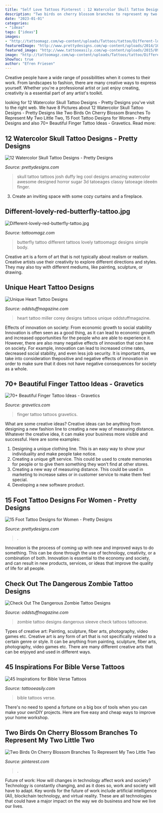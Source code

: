 ```yaml
---
title: "Self Love Tattoos Pinterest : 12 Watercolor Skull Tattoo Designs"
description: "Two birds on cherry blossom branches to represent my two little two"
date: "2023-01-01"
categories:
- "ideas"
tags: ["ideas"]
images:
- "http://tattoomagz.com/wp-content/uploads/Tattoos/tattoo/Different-lovely-red-butterfly-tattoo.jpg"
featuredImage: "http://www.prettydesigns.com/wp-content/uploads/2014/10/Butterfly-Foot-Tattoo.jpg"
featured_image: "http://www.tattooeasily.com/wp-content/uploads/2015/09/1.jpg"
image: "http://tattoomagz.com/wp-content/uploads/Tattoos/tattoo/Different-lovely-red-butterfly-tattoo.jpg"
ShowToc: true
author: "Efren Friesen"
---
```



Creative people have a wide range of possibilities when it comes to their work. From landscapes to fashion, there are many creative ways to express yourself. Whether you're a professional artist or just enjoy creating, creativity is a essential part of any artist's toolkit.

	

		
looking for 12 Watercolor Skull Tattoo Designs - Pretty Designs you've visit to the right web. We have 8 Pictures about 12 Watercolor Skull Tattoo Designs - Pretty Designs like Two Birds On Cherry Blossom Branches To Represent My Two Little Two, 15 Foot Tattoo Designs for Women - Pretty Designs and also 70+ Beautiful Finger Tattoo Ideas - Gravetics. Read more:
		
    
## 12 Watercolor Skull Tattoo Designs - Pretty Designs

<img loading=lazy src="https://www.prettydesigns.com/wp-content/uploads/2014/12/Cool-Skull-Tattoo.jpg" onerror="this.onerror=null;this.src='https://tse1.mm.bing.net/th?id=OIP.0oxkujkOLLysU1KRKF6SSgAAAA&amp;pid=15.1';" alt="12 Watercolor Skull Tattoo Designs - Pretty Designs">

_Source: prettydesigns.com_

>skull tattoo tattoos josh duffy leg cool designs amazing watercolor awesome designed horror sugar 3d tatoeages classy tatoeage ideeën finger. 

	

3. Create an inviting space with some cozy curtains and a fireplace. 

    
## Different-lovely-red-butterfly-tattoo.jpg

<img loading=lazy src="http://tattoomagz.com/wp-content/uploads/Tattoos/tattoo/Different-lovely-red-butterfly-tattoo.jpg" onerror="this.onerror=null;this.src='https://tse3.mm.bing.net/th?id=OIP.ete2Sk4Sqv_dO-dcwHie9wHaLd&amp;pid=15.1';" alt="Different-lovely-red-butterfly-tattoo.jpg">

_Source: tattoomagz.com_

>butterfly tattoo different tattoos lovely tattoomagz designs simple body. 

	

Creative art is a form of art that is not typically about realism or realism. Creative artists use their creativity to explore different directions and styles. They may also toy with different mediums, like painting, sculpture, or drawing.

    
## Unique Heart Tattoo Designs

<img loading=lazy src="http://oddstuffmagazine.com/wp-content/uploads/2013/08/Heart-tattoo-designs-4-532x800.jpg" onerror="this.onerror=null;this.src='https://tse1.mm.bing.net/th?id=OIP.n4Ew6oQK4kmHC_Ior7yHLQHaLI&amp;pid=15.1';" alt="Unique Heart Tattoo Designs">

_Source: oddstuffmagazine.com_

>heart tattoo miller corey designs tattoos unique oddstuffmagazine. 

	

Effects of innovation on society: From economic growth to social stability
Innovation is often seen as a good thing, as it can lead to economic growth and increased opportunities for the people who are able to experience it. However, there are also many negative effects of innovation that can have on society. For example, innovation can lead to increased crime rates, decreased social stability, and even less job security. It is important that we take into consideration thepositive and negative effects of innovation in order to make sure that it does not have negative consequences for society as a whole.

    
## 70+ Beautiful Finger Tattoo Ideas - Gravetics

<img loading=lazy src="https://www.gravetics.com/wp-content/uploads/2018/05/Finger-Tattoo-Ideas-65.jpg" onerror="this.onerror=null;this.src='https://tse2.mm.bing.net/th?id=OIP.5c9h0swrU5zYIeYroPDT-QHaHa&amp;pid=15.1';" alt="70+ Beautiful Finger Tattoo Ideas - Gravetics">

_Source: gravetics.com_

>finger tattoo tattoos gravetics. 

	

What are some creative ideas?
Creative ideas can be anything from designing a new fashion line to creating a new way of measuring distance. Whatever the creative idea, it can make your business more visible and successful. Here are some examples:
1. Designing a unique clothing line. This is an easy way to show your individuality and make people take notice.
2. Creating a unique gift service. This could be used to create memories for people or to give them something they won’t find at other stores.
3. Creating a new way of measuring distance. This could be used in marketing to increase sales or in customer service to make them feel special.
4. Developing a new software product.

    
## 15 Foot Tattoo Designs For Women - Pretty Designs

<img loading=lazy src="http://www.prettydesigns.com/wp-content/uploads/2014/10/Butterfly-Foot-Tattoo.jpg" onerror="this.onerror=null;this.src='https://tse4.mm.bing.net/th?id=OIP.XTP9B7sdvFUmHbr2JdqVqAHaJ4&amp;pid=15.1';" alt="15 Foot Tattoo Designs for Women - Pretty Designs">

_Source: prettydesigns.com_

>. 

	

Innovation is the process of coming up with new and improved ways to do something. This can be done through the use of technology, creativity, or a combination of both. Innovation is essential to the economy and society, and can result in new products, services, or ideas that improve the quality of life for all people.

    
## Check Out The Dangerous Zombie Tattoo Designs

<img loading=lazy src="https://oddstuffmagazine.com/wp-content/uploads/2013/08/zombie-tattoo-designs-28-537x800.jpg" onerror="this.onerror=null;this.src='https://tse1.mm.bing.net/th?id=OIP.AuCxEHlpfSaSK2oSQOoxYAHaLC&amp;pid=15.1';" alt="Check Out The Dangerous Zombie Tattoo Designs">

_Source: oddstuffmagazine.com_

>zombie tattoo designs dangerous sleeve check tattoos tattooeve. 

	

Types of creative art: Painting, sculpture, fiber arts, photography, video games etc.
Creative art is any form of art that is not specifically related to a certain genre or style. It can be anything from painting, sculpture, fiber arts, photography, video games etc. There are many different creative arts that can be enjoyed and used in different ways.

    
## 45 Inspirations For Bible Verse Tattoos

<img loading=lazy src="http://www.tattooeasily.com/wp-content/uploads/2015/09/1.jpg" onerror="this.onerror=null;this.src='https://tse1.mm.bing.net/th?id=OIP.aIRizXEFMUU0xLKdnuSGIgHaJ4&amp;pid=15.1';" alt="45 Inspirations for Bible Verse Tattoos">

_Source: tattooeasily.com_

>bible tattoos verse. 

	

There's no need to spend a fortune on a big box of tools when you can make your ownDIY projects. Here are five easy and cheap ways to improve your home workshop.

    
## Two Birds On Cherry Blossom Branches To Represent My Two Little Two

<img loading=lazy src="https://i.pinimg.com/736x/fe/da/a8/fedaa8d178d5fbb01c7e0dc1b50ee46f.jpg" onerror="this.onerror=null;this.src='https://tse1.mm.bing.net/th?id=OIP.tNFbgNH_J8K_rPEsVJqBPgHaJ3&amp;pid=15.1';" alt="Two Birds On Cherry Blossom Branches To Represent My Two Little Two">

_Source: pinterest.com_

>. 

	

Future of work: How will changes in technology affect work and society?
Technology is constantly changing, and as it does so, work and society will have to adapt. Key words for the future of work include artificial intelligence (AI), blockchain technology, and virtual reality. These are all technologies that could have a major impact on the way we do business and how we live our lives.

